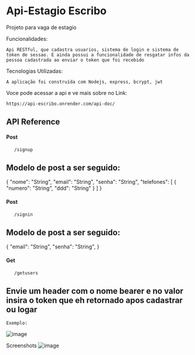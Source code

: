 
# Api-Estagio Escribo

Projeto para vaga de estagio

Funcionalidades:

    Api RESTful, que cadastra usuarios, sistema de login e sistema de token de sessao. E ainda possui a funcionalidade de resgatar infos da pessoa cadastrada ao enviar o token que foi recebido


Tecnologias Utilizadas:

    A aplicação foi construída com Nodejs, express, bcrypt, jwt


Voce pode acessar a api e ve mais sobre no Link:

    https://api-escribo.onrender.com/api-doc/





## API Reference

#### Post

```http
   /signup
```

## Modelo de post a ser seguido:

{
  "nome": "String",
  "email": "String",
  "senha": "String",
  "telefones": [
    { "numero": "String", "ddd": "String" }
  ]
}


#### Post

```http
   /signin
```

## Modelo de post a ser seguido:

{
  "email": "String",
  "senha": "String",
}


#### Get
```http
   /getusers
```
## Envie um header com o nome bearer e no valor insira o token que eh retornado apos cadastrar ou logar
	Exemplo: 
 ![image](https://github.com/LukasLimalkl/escribo-teste2/assets/58051821/8449bb84-2e90-49c2-b71c-c6aa17a91696)



Screenshots
![image](https://github.com/LukasLimalkl/escribo-teste2/assets/58051821/56e42748-0e75-4791-9ff0-8a392490b860)
